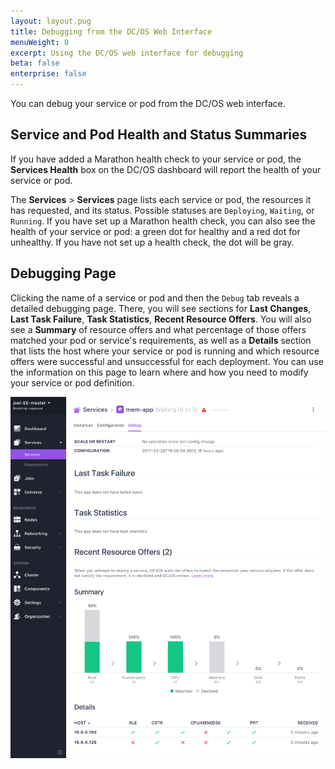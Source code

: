 ```yaml
---
layout: layout.pug
title: Debugging from the DC/OS Web Interface
menuWeight: 0
excerpt: Using the DC/OS web interface for debugging
beta: false
enterprise: false
---
```


<!-- The source repo for this topic is https://github.com/dcos/dcos-docs-site -->


You can debug your service or pod from the DC/OS web interface.

## Service and Pod Health and Status Summaries

If you have added a Marathon health check to your service or pod, the **Services Health** box on the DC/OS dashboard will report the health of your service or pod.

The **Services** > **Services** page lists each service or pod, the resources it has requested, and its status. Possible statuses are `Deploying`, `Waiting`, or `Running`. If you have set up a Marathon health check, you can also see the health of your service or pod: a green dot for healthy and a red dot for unhealthy. If you have not set up a health check, the dot will be gray.

## Debugging Page

Clicking the name of a service or pod and then the `Debug` tab reveals a detailed debugging page. There, you will see sections for **Last Changes**, **Last Task Failure**, **Task Statistics**, **Recent Resource Offers**. You will also see a **Summary** of resource offers and what percentage of those offers matched your pod or service's requirements, as well as a **Details** section that lists the host where your service or pod is running and which resource offers were successful and unsuccessful for each deployment. You can use the information on this page to learn where and how you need to modify your service or pod definition.

![Debug Screen](/1.11/img/debug-ui.png)
